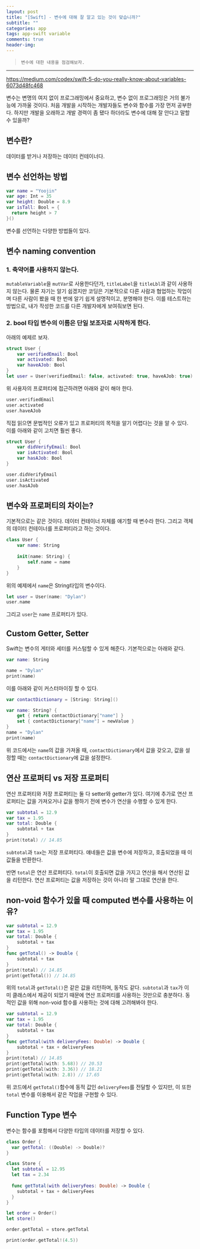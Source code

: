 ```yaml
---  
layout: post  
title: "[Swift] - 변수에 대해 잘 알고 있는 것이 맞습니까?"  
subtitle: ""  
categories: app
tags: app-swift variable
comments: true  
header-img: 
---  
```

  
> `변수에 대한 내용을 점검해보자.`  

---

https://medium.com/codex/swift-5-do-you-really-know-about-variables-6073d48fc468

변수는 변명의 여지 없이 프로그래밍에서 중요하고, 변수 없이 프로그래밍은 거의 불가능에 가까울 것이다. 처음 개발을 시작하는 개발자들도 변수와 함수를 가장 먼저 공부한다.
하지만 개발을 오래하고 개발 경력이 좀 됐다 하더라도 변수에 대해 잘 안다고 말할 수 있을까? 

## 변수란?

데이터를 받거나 저장하는 데이터 컨테이너다.

## 변수 선언하는 방법

```swift
var name = "Yoojin"
var age: Int = 35
var height: Double = 8.9
var isTall: Bool = {
  return height > 7
}()
```

변수를 선언하는 다양한 방법들이 있다.

## 변수 naming convention

### 1. 축약어를 사용하지 않는다.

`mutableVariable`을 `mutVar`로 사용한다던가, `titleLabel`을 `titleLbl`과 같이 사용하지 않는다. 물론 자기는 알기 쉽겠지만 코딩은 기본적으로
다른 사람과 협업하는 작업이며 다른 사람이 봤을 때 한 번에 알기 쉽게 설명적이고, 분명해야 한다. 이를 테스트하는 방법으로, 내가 작성한 코드를 다른 개발자에게 보여줘보면 된다.

### 2. bool 타입 변수의 이름은 단일 보조자로 시작하게 한다.

아래의 예제르 보자.

```swift
struct User {
    var verifiedEmail: Bool
    var activated: Bool
    var haveAJob: Bool
}
let user = User(verifiedEmail: false, activated: true, haveAJob: true)
```

위 사용자의 프로퍼티에 접근하려면 아래와 같이 해야 한다.

```swift
user.verifiedEmail
user.activated
user.haveAJob
```

직접 읽으면 문법적인 오류가 있고 프로퍼티의 목적을 알기 어렵다는 것을 알 수 있다. 이를 아래와 같이 고치면 훨씬 좋다.

```swift
struct User {
    var didVerifyEmail: Bool
    var isActivated: Bool
    var hasAJob: Bool
}

user.didVerifyEmail
user.isActivated
user.hasAJob
```

## 변수와 프로퍼티의 차이는?

기본적으로는 같은 것이다. 데이터 컨테이너 자체를 얘기할 때 변수라 한다. 그리고 객체의 데이터 컨테이너를 프로퍼티라고 하는 것이다.

```swift
class User {
    var name: String
    
    init(name: String) {
        self.name = name
    }
}
```

위의 예제에서 `name`은 String타입의 변수이다.

```swift
let user = User(name: "Dylan")
user.name
```

그리고 `user`는 `name` 프로퍼티가 있다.

## Custom Getter, Setter

Swift는 변수의 게터와 세터를 커스텀할 수 있게 해준다. 기본적으로는 아래와 같다.

```swift
var name: String

name = "Dylan" 
print(name)
```

이를 아래와 같이 커스터마이징 할 수 있다.

```swift
var contactDictionary = [String: String]()

var name: String? {
    get { return contactDictionary["name"] } 
    set { contactDictionary["name"] = newValue }
}
name = "Dylan" 
print(name)
```

위 코드에서는 `name`의 값을 가져올 때, `contactDictionary`에서 값을 갖오고, 값을 설정할 때는 `contactDictionary`에 값을 설정한다.

## 연산 프로퍼티 vs 저장 프로퍼티

연산 프로퍼티와 저장 프로퍼티는 둘 다 setter와 getter가 있다. 여기에 추가로 연산 프로퍼티는 값을 가져오거나 값을 짱하기 전에 변수가 연산을 수행할 수 있게 한다.

```swift
var subtotal = 12.9
var tax = 1.95
var total: Double {
    subtotal + tax
}
print(total) // 14.85
```

`subtotal`과 `tax`는 저장 프로퍼티다. 얘네들은 값을 변수에 저장하고, 호출되었을 때 이 값들을 반환한다.

반면 `total`은 연산 프로퍼티다. `total`이 호출되면 값을 가지고 연산을 해서 연산된 값을 리턴한다. 연산 프로퍼티는 값을 저장하는 것이 아니라 말 그대로
연산을 한다.

## non-void 함수가 있을 때 computed 변수를 사용하는 이유?

```swift
var subtotal = 12.9
var tax = 1.95
var total: Double {
    subtotal + tax
}
func getTotal() -> Double {
    subtotal + tax
}
print(total) // 14.85
print(getTotal()) // 14.85
```

위의 `total`과 `getTotal()`은 같은 값을 리턴하며, 동작도 같다. `subtotal`과 `tax`가 이미 클래스에서 제공이 되었기 때문에 연산 프로퍼티를 사용하는 것만으로 충분하다.
동적인 값을 위해 non-void 함수를 사용하는 것에 대해 고려해봐야 한다. 

```swift
var subtotal = 12.9
var tax = 1.95
var total: Double {
    subtotal + tax
}
func getTotal(with deliveryFees: Double) -> Double {
    subtotal + tax + deliveryFees
}
print(total) // 14.85
print(getTotal(with: 5.68)) // 20.53
print(getTotal(with: 3.36)) // 18.21
print(getTotal(with: 2.8)) // 17.65
```

위 코드에서 `getTotal()`함수에 동적 값인 `deliveryFees`를 전달할 수 있지만, 이 또한 `total` 변수를 이용해서 같은 작업을 구현할 수 있다.

## Function Type 변수

변수는 함수를 포함해서 다양한 타입의 데이터를 저장할 수 있다. 

```swift
class Order {
  var getTotal: ((Double) -> Double)?
}

class Store {
  let subtotal = 12.95
  let tax = 2.34
  
  func getTotal(with deliveryFees: Double) -> Double {
    subtotal + tax + deliveryFees
  }
}

let order = Order()
let store()

order.getTotal = store.getTotal

print(order.getTotal!(4.5))
```

